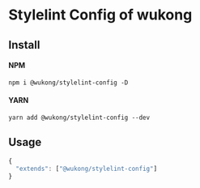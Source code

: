 <!--
 * @Author: your name
 * @Date: 2021-08-06 11:29:14
 * @LastEditTime: 2021-08-06 11:30:21
 * @LastEditors: Please set LastEditors
 * @Description: In User Settings Edit
 * @FilePath: /wukong/packages/stylelint-config/README.md
-->
# Stylelint Config of wukong

## Install

#### NPM

```shell
npm i @wukong/stylelint-config -D
```

#### YARN

```shell
yarn add @wukong/stylelint-config --dev
```

## Usage

```js
{
  "extends": ["@wukong/stylelint-config"]
}
```